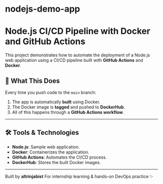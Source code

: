 # nodejs-demo-app

# Node.js CI/CD Pipeline with Docker and GitHub Actions

This project demonstrates how to automate the deployment of a Node.js web application using a CI/CD pipeline built with **GitHub Actions** and **Docker**.

## 🚀 What This Does

Every time you push code to the `main` branch:

1. The app is automatically **built** using Docker.
2. The Docker image is **tagged** and pushed to **DockerHub**.
3. All of this happens through a **GitHub Actions workflow**.

---

## 🛠️ Tools & Technologies

- **Node.js**: Sample web application.
- **Docker**: Containerizes the application.
- **GitHub Actions**: Automates the CI/CD process.
- **DockerHub**: Stores the built Docker images.

---

Built by **altrinjabist**
For internship learning & hands-on DevOps practice ✨
